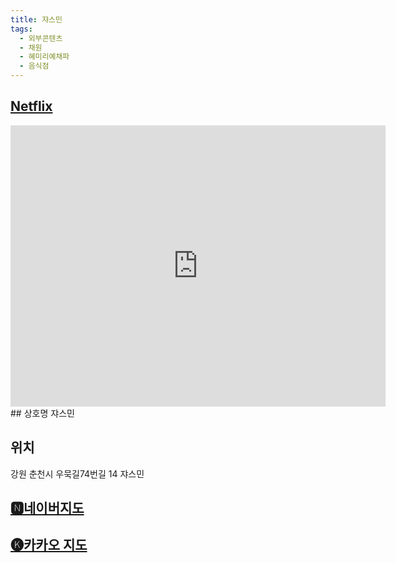 ```yaml
---
title: 쟈스민
tags:
  - 외부콘텐츠
  - 채원
  - 혜미리예채파
  - 음식점
---
```

## [Netflix](https://www.netflix.com/title/81680439)

<iframe src="https://www.google.com/maps/embed?pb=!1m18!1m12!1m3!1d3149.7198899353575!2d127.72194231186842!3d37.86684407184537!2m3!1f0!2f0!3f0!3m2!1i1024!2i768!4f13.1!3m3!1m2!1s0x3562e42a64c80e33%3A0xaeeced029ea2ec8f!2z7J-I7Iqk66-8!5e0!3m2!1sko!2skr!4v1741361841225!5m2!1sko!2skr" width="600" height="450" style="border:0;" allowfullscreen="" loading="lazy" referrerpolicy="no-referrer-when-downgrade"></iframe>
## 상호명
쟈스민

## 위치
강원 춘천시 우묵길74번길 14 쟈스민


## [🅽네이버지도](https://naver.me/Fio7BuN8)

## [🅚카카오 지도](https://place.map.kakao.com/25850605)